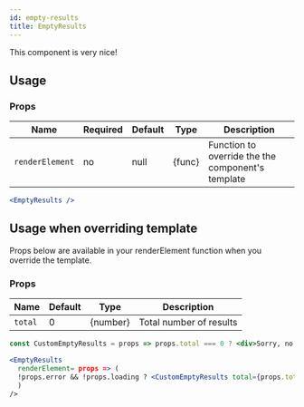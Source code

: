 ```yaml
---
id: empty-results
title: EmptyResults
---
```


This component is very nice!

## Usage

### Props

| Name              | Required  | Default       | Type      | Description |
| ------------------|-----------|---------------| ----------|-------------|
| ``renderElement`` | no        | null          | {func}    | Function to override the the component's template |


```jsx
<EmptyResults />
```

## Usage when overriding template

Props below are available in your renderElement function when you override the template.

### Props

| Name              | Default       | Type      | Description             |
| ------------------|---------------| ----------|-------------------------|
| ``total``         | 0             | {number}  | Total number of results |


```jsx
const CustomEmptyResults = props => props.total === 0 ? <div>Sorry, no results!</div> : null;

<EmptyResults
  renderElement= props => (
  !props.error && !props.loading ? <CustomEmptyResults total={props.total}/> : null
  )
/>
```
